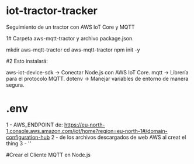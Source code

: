 # iot-tractor-tracker
Seguimiento de un tractor con AWS IoT Core y  MQTT

1# Carpeta  aws-mqtt-tractor y archivo package.json.

mkdir aws-mqtt-tractor
cd aws-mqtt-tractor
npm init -y

#2 Esto instalará:

aws-iot-device-sdk → Conectar Node.js con AWS IoT Core.
mqtt → Librería para el protocolo MQTT.
dotenv → Manejar variables de entorno de manera segura.

# .env
1 - AWS_ENDPOINT de: https://eu-north-1.console.aws.amazon.com/iot/home?region=eu-north-1#/domain-configuration-hub
2 - de los archivos descargados de web AWS al creat el thing 
3 -                            '' 

#Crear el Cliente MQTT en Node.js